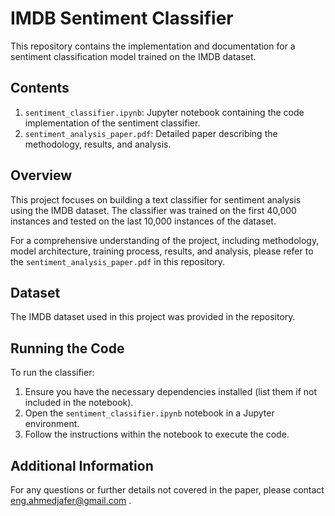 
# IMDB Sentiment Classifier

This repository contains the implementation and documentation for a sentiment classification model trained on the IMDB dataset.

## Contents

1. `sentiment_classifier.ipynb`: Jupyter notebook containing the code implementation of the sentiment classifier.
2. `sentiment_analysis_paper.pdf`: Detailed paper describing the methodology, results, and analysis.

## Overview

This project focuses on building a text classifier for sentiment analysis using the IMDB dataset. The classifier was trained on the first 40,000 instances and tested on the last 10,000 instances of the dataset.

For a comprehensive understanding of the project, including methodology, model architecture, training process, results, and analysis, please refer to the `sentiment_analysis_paper.pdf` in this repository.

## Dataset

The IMDB dataset used in this project was provided in the repository.

## Running the Code

To run the classifier:

1. Ensure you have the necessary dependencies installed (list them if not included in the notebook).
2. Open the `sentiment_classifier.ipynb` notebook in a Jupyter environment.
3. Follow the instructions within the notebook to execute the code.

## Additional Information

For any questions or further details not covered in the paper, please contact eng.ahmedjafer@gmail.com .